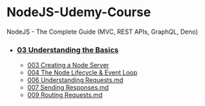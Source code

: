 # NodeJS-Udemy-Course
NodeJS - The Complete Guide (MVC, REST APIs, GraphQL, Deno)

- ### [03 Understanding the Basics](03%20Understanding%20the%20Basics)
  - [003 Creating a Node Server](003%20Creating%20a%20Node%20Server.md)
  - [004 The Node Lifecycle & Event Loop](004%20The%20Node%20Lifecycle%20&%20Event%20Loop.md)
  - [006 Understanding Requests.md](006%20Understanding%20Requests.md)
  - [007 Sending Responses.md](007%20Sending%20Responses.md)
  - [009 Routing Requests.md](009%20Routing%20Requests.md)
